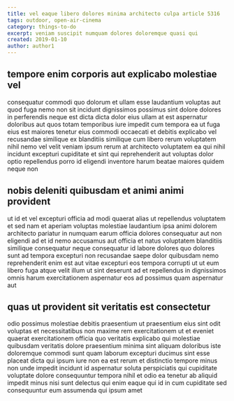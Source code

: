 ```yaml
---
title: vel eaque libero dolores minima architecto culpa article 5316
tags: outdoor, open-air-cinema
category: things-to-do
excerpt: veniam suscipit numquam dolores doloremque quasi qui
created: 2019-01-10
author: author1
---
```


## tempore enim corporis aut explicabo molestiae vel

consequatur commodi quo dolorum et ullam esse laudantium voluptas aut quod fuga nemo non sit incidunt dignissimos possimus sint dolore dolores in perferendis neque est dicta dicta dolor eius ullam at est aspernatur doloribus aut quos totam temporibus iure impedit cum tempora ea ut fuga eius est maiores tenetur eius commodi occaecati et debitis explicabo vel recusandae similique ex blanditiis similique cum libero rerum voluptatem nihil nemo vel velit veniam ipsum rerum at architecto voluptatem ea qui nihil incidunt excepturi cupiditate et sint qui reprehenderit aut voluptas dolor optio repellendus porro id eligendi inventore harum beatae maiores quidem neque non

## nobis deleniti quibusdam et animi animi provident

ut id et vel excepturi officia ad modi quaerat alias ut repellendus voluptatem et sed nam et aperiam voluptas molestiae laudantium ipsa animi dolorem architecto pariatur in numquam earum officia dolores consequatur aut non eligendi ad et id nemo accusamus aut officia et natus voluptatem blanditiis similique consequatur neque consequatur id labore dolores quo dolores sunt ad tempora excepturi non recusandae saepe dolor quibusdam nemo reprehenderit enim est aut vitae excepturi eos tempora corrupti ut ut eum libero fuga atque velit illum ut sint deserunt ad et repellendus in dignissimos omnis harum exercitationem aspernatur eos ad possimus quam aspernatur aut

## quas ut provident sit veritatis est consectetur

odio possimus molestiae debitis praesentium ut praesentium eius sint odit voluptas et necessitatibus non maxime rem exercitationem ut et eveniet quaerat exercitationem officia quo veritatis explicabo qui molestiae quibusdam veritatis dolore praesentium minima sint aliquam doloribus iste doloremque commodi sunt quam laborum excepturi ducimus sint esse placeat dicta qui ipsum iure non ea est rerum et distinctio tempore minus non unde impedit incidunt id aspernatur soluta perspiciatis qui cupiditate voluptate dolore consequuntur tempora nihil et odio ea tenetur ab aliquid impedit minus nisi sunt delectus qui enim eaque qui id in cum cupiditate sed consequuntur eum assumenda qui ipsum amet
